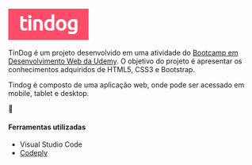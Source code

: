 ![GitHub Logo](images/tindog.png)


TinDog é um projeto desenvolvido em uma atividade do [Bootcamp em Desenvolvimento Web da Udemy](https://www.udemy.com/course/the-complete-web-development-bootcamp/). O objetivo do projeto é apresentar os conhecimentos adquiridos de HTML5, CSS3 e Bootstrap.

Tindog é composto de uma aplicação web, onde pode ser acessado em mobile, tablet e desktop.

:dog:
  #### Ferramentas utilizadas
  * Visual Studio Code
  * [Codeply](https://www.codeply.com/)
 
  